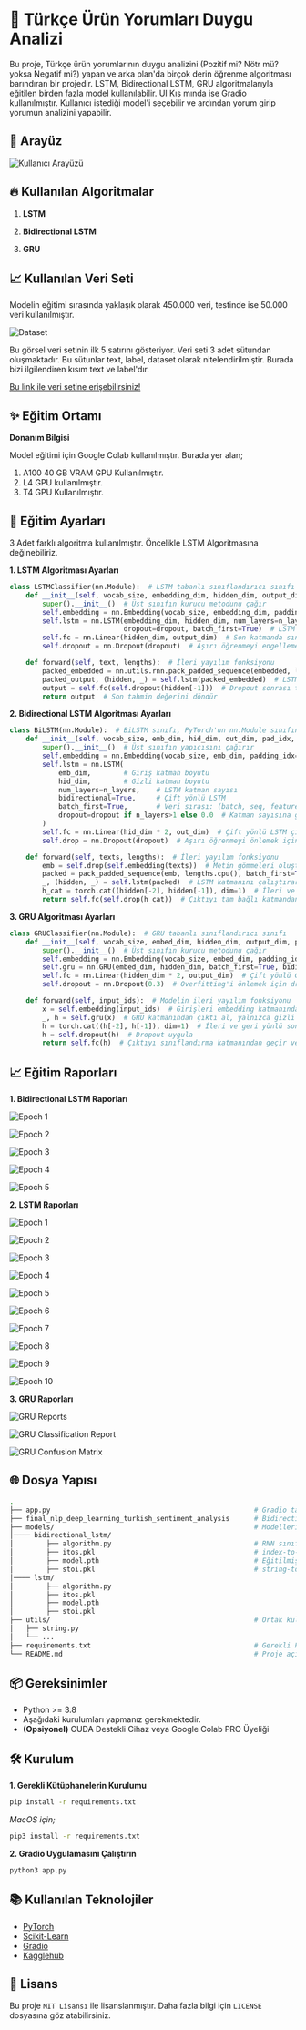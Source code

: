 # 📝 Türkçe Ürün Yorumları Duygu Analizi

Bu proje, Türkçe ürün yorumlarının duygu analizini (Pozitif mi? Nötr mü? yoksa Negatif mi?) yapan ve arka plan'da birçok derin öğrenme
algoritması barındıran bir projedir. LSTM, Bidirectional LSTM, GRU algoritmalarıyla eğitilen birden fazla model kullanılabilir. UI Kıs
mında ise Gradio kullanılmıştır. Kullanıcı istediği model'i seçebilir ve ardından yorum girip yorumun analizini yapabilir.

## 🚀 Arayüz

![Kullanıcı Arayüzü](/images/ui.png)

## 🔥 Kullanılan Algoritmalar

1. **LSTM**

2. **Bidirectional LSTM**

3. **GRU**

## 📈 Kullanılan Veri Seti

Modelin eğitimi sırasında yaklaşık olarak 450.000 veri, testinde ise 50.000 veri kullanılmıştır.

![Dataset](/images/dataset-example.png)

Bu görsel veri setinin ilk 5 satırını gösteriyor. Veri seti 3 adet sütundan oluşmaktadır. Bu sütunlar text, label, dataset olarak nitelendirilmiştir. Burada bizi ilgilendiren kısım text ve label'dır.

[Bu link ile veri setine erişebilirsiniz!](https://www.kaggle.com/datasets/winvoker/turkishsentimentanalysisdataset)

## ✨ Eğitim Ortamı

**Donanım Bilgisi**

Model eğitimi için Google Colab kullanılmıştır. Burada yer alan;

1. A100 40 GB VRAM GPU Kullanılmıştır. 
2. L4 GPU kullanılmıştır.
3. T4 GPU Kullanılmıştır.

## 🚀 Eğitim Ayarları

3 Adet farklı algoritma kullanılmıştır. Öncelikle LSTM Algoritmasına değinebiliriz.

**1. LSTM Algoritması Ayarları**

```python
class LSTMClassifier(nn.Module):  # LSTM tabanlı sınıflandırıcı sınıfı
    def __init__(self, vocab_size, embedding_dim, hidden_dim, output_dim, pad_idx, n_layers=1, dropout=0.3):  # Sınıf kurucu metodu
        super().__init__()  # Üst sınıfın kurucu metodunu çağır
        self.embedding = nn.Embedding(vocab_size, embedding_dim, padding_idx=pad_idx)  # Sözcükleri sayısal vektörlere dönüştür
        self.lstm = nn.LSTM(embedding_dim, hidden_dim, num_layers=n_layers,
                            dropout=dropout, batch_first=True)  # LSTM katmanını tanımla
        self.fc = nn.Linear(hidden_dim, output_dim)  # Son katmanda sınıflandırma yap
        self.dropout = nn.Dropout(dropout)  # Aşırı öğrenmeyi engellemek için dropout uygula

    def forward(self, text, lengths):  # İleri yayılım fonksiyonu
        packed_embedded = nn.utils.rnn.pack_padded_sequence(embedded, lengths.cpu(), batch_first=True, enforce_sorted=False)  # Değişken uzunluktaki dizileri paketle
        packed_output, (hidden, _) = self.lstm(packed_embedded)  # LSTM katmanından geç
        output = self.fc(self.dropout(hidden[-1]))  # Dropout sonrası tam bağlantılı katman
        return output  # Son tahmin değerini döndür
```

**2. Bidirectional LSTM Algoritması Ayarları**

```python
class BiLSTM(nn.Module):  # BiLSTM sınıfı, PyTorch'un nn.Module sınıfından türetilir
    def __init__(self, vocab_size, emb_dim, hid_dim, out_dim, pad_idx, n_layers=1, dropout=0.5):  # Yapıcı metot, modelin genel ayarlarını yapar
        super().__init__()  # Üst sınıfın yapıcısını çağırır
        self.embedding = nn.Embedding(vocab_size, emb_dim, padding_idx=pad_idx)  # Giriş metinlerini sayısal vektörlere dönüştürür
        self.lstm = nn.LSTM(
            emb_dim,        # Giriş katman boyutu
            hid_dim,        # Gizli katman boyutu
            num_layers=n_layers,    # LSTM katman sayısı
            bidirectional=True,     # Çift yönlü LSTM
            batch_first=True,       # Veri sırası: (batch, seq, feature)
            dropout=dropout if n_layers>1 else 0.0  # Katman sayısına göre dropout oranı
        )
        self.fc = nn.Linear(hid_dim * 2, out_dim)  # Çift yönlü LSTM çıktısını sınıflandırma katmanına gönderir
        self.drop = nn.Dropout(dropout)  # Aşırı öğrenmeyi önlemek için dropout uygular

    def forward(self, texts, lengths):  # İleri yayılım fonksiyonu
        emb = self.drop(self.embedding(texts))  # Metin gömmeleri oluşturur ve dropout uygular
        packed = pack_padded_sequence(emb, lengths.cpu(), batch_first=True, enforce_sorted=False)  # Değişken uzunluktaki dizileri paketler
        _, (hidden, _) = self.lstm(packed)  # LSTM katmanını çalıştırarak gizli durum bilgisine ulaşır
        h_cat = torch.cat((hidden[-2], hidden[-1]), dim=1)  # İleri ve geri yönlü çıktıları birleştirir
        return self.fc(self.drop(h_cat))  # Çıktıyı tam bağlı katmandan geçirir ve döndürür
```

**3. GRU Algoritması Ayarları**

```python
class GRUClassifier(nn.Module):  # GRU tabanlı sınıflandırıcı sınıfı
    def __init__(self, vocab_size, embed_dim, hidden_dim, output_dim, pad_idx):  # Sınıfı başlatmak için gerekli parametreleri tanımla
        super().__init__()  # Üst sınıfın kurucu metodunu çağır
        self.embedding = nn.Embedding(vocab_size, embed_dim, padding_idx=pad_idx)  # Metinleri sayısal vektörlere dönüştür
        self.gru = nn.GRU(embed_dim, hidden_dim, batch_first=True, bidirectional=True)  # İki yönlü (bidirectional) GRU katmanı tanımla
        self.fc = nn.Linear(hidden_dim * 2, output_dim)  # Çift yönlü GRU çıktısını sınıflandırma katmanına aktar
        self.dropout = nn.Dropout(0.3)  # Overfitting'i önlemek için dropout uygula

    def forward(self, input_ids):  # Modelin ileri yayılım fonksiyonu
        x = self.embedding(input_ids)  # Girişleri embedding katmanından geçir
        _, h = self.gru(x)  # GRU katmanından çıktı al, yalnızca gizli durum kullan
        h = torch.cat((h[-2], h[-1]), dim=1)  # İleri ve geri yönlü son katmanları birleştir
        h = self.dropout(h)  # Dropout uygula
        return self.fc(h)  # Çıktıyı sınıflandırma katmanından geçir ve döndür
```

## 📈 Eğitim Raporları

**1. Bidirectional LSTM Raporları**

![Epoch 1](/images/bidirectional-lstm-epoch-1.png)

![Epoch 2](/images/bidirectional-lstm-epoch-2.png)

![Epoch 3](/images/bidirectional-lstm-epoch-3.png)

![Epoch 4](/images/bidirectional-lstm-epoch-4.png)

![Epoch 5](/images/bidirectional-lstm-epoch-5.png)

**2. LSTM Raporları**

![Epoch 1](/images/lstm-epoch-1.png)

![Epoch 2](/images/lstm-epoch-2.png)

![Epoch 3](/images/lstm-epoch-3.png)

![Epoch 4](/images/lstm-epoch-4.png)

![Epoch 5](/images/lstm-epoch-5.png)

![Epoch 6](/images/lstm-epoch-6.png)

![Epoch 7](/images/lstm-epoch-7.png)

![Epoch 8](/images/lstm-epoch-8.png)

![Epoch 9](/images/lstm-epoch-9.png)

![Epoch 10](/images/lstm-epoch-10.png)

**3. GRU Raporları**

![GRU Reports](/images/gru-reports.png)

![GRU Classification Report](/images/gru-classification-report.png)

![GRU Confusion Matrix](/images/gru-confusion-matrix.png)

## 🌐 Dosya Yapısı

```bash
.
├── app.py                                                  # Gradio tabanlı duygu analizi uygulama arayüzü
├── final_nlp_deep_learning_turkish_sentiment_analysis      # Bidirectional LSTM ile eğitim          
├── models/                                                 # Modellerin barındırıldığı klasör
│──── bidirectional_lstm/
│        ├── algorithm.py                                   # RNN sınıfını içeren dosya
│        ├── itos.pkl                                       # index-to-string sözlüğü
│        ├── model.pth                                      # Eğitilmiş model dosyası
│        ├── stoi.pkl                                       # string-to-index sözlüğü
│──── lstm/                                                
│        ├── algorithm.py
│        ├── itos.pkl
│        ├── model.pth
│        ├── stoi.pkl
├── utils/                                                  # Ortak kullanılan metotların barındırıldığı klasör
│   ├── string.py
│   └── ...
├── requirements.txt                                        # Gerekli Python kütüphaneleri
└── README.md                                               # Proje açıklamaları
```

## 📦 Gereksinimler

* Python >= 3.8
* Aşağıdaki kurulumları yapmanız gerekmektedir.
* **(Opsiyonel)** CUDA Destekli Cihaz veya Google Colab PRO Üyeliği

## 🛠️ Kurulum

**1. Gerekli Kütüphanelerin Kurulumu**

```bash
pip install -r requirements.txt
```

*MacOS için;*

```bash
pip3 install -r requirements.txt
```

**2. Gradio Uygulamasını Çalıştırın**

```bash
python3 app.py
```

## 📚 Kullanılan Teknolojiler

* [PyTorch](https://pytorch.org/)
* [Scikit-Learn](https://scikit-learn.org/)
* [Gradio](https://www.gradio.app/)
* [Kagglehub](https://www.kaggle.com/)

## 📜 Lisans

Bu proje `MIT Lisansı` ile lisanslanmıştır. Daha fazla bilgi için `LICENSE` dosyasına göz atabilirsiniz.